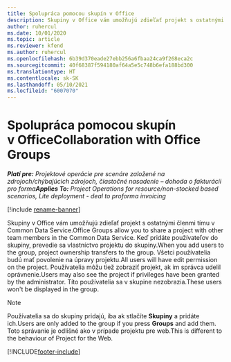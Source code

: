 ```yaml
---
title: Spolupráca pomocou skupín v Office
description: Skupiny v Office vám umožňujú zdieľať projekt s ostatnými členmi tímu v rámci Common Data Service.
author: ruhercul
ms.date: 10/01/2020
ms.topic: article
ms.reviewer: kfend
ms.author: ruhercul
ms.openlocfilehash: 6b39d370eade27ebb256a6fbaa24ca9f268eca2c
ms.sourcegitcommit: 40f68387f594180af64a5e5c748b6efa188bd300
ms.translationtype: HT
ms.contentlocale: sk-SK
ms.lasthandoff: 05/10/2021
ms.locfileid: "6007070"
---
```

# <a name="collaboration-with-office-groups"></a><span data-ttu-id="592fa-103">Spolupráca pomocou skupín v Office</span><span class="sxs-lookup"><span data-stu-id="592fa-103">Collaboration with Office Groups</span></span>

<span data-ttu-id="592fa-104">_**Platí pre:** Projektové operácie pre scenáre založené na zdrojoch/chýbajúcich zdrojoch, čiastočné nasadenie – dohoda o fakturácii pro forma_</span><span class="sxs-lookup"><span data-stu-id="592fa-104">_**Applies To:** Project Operations for resource/non-stocked based scenarios, Lite deployment - deal to proforma invoicing_</span></span>

[!include [rename-banner](~/includes/cc-data-platform-banner.md)]

<span data-ttu-id="592fa-105">Skupiny v Office vám umožňujú zdieľať projekt s ostatnými členmi tímu v Common Data Service.</span><span class="sxs-lookup"><span data-stu-id="592fa-105">Office Groups allow you to share a project with other team members in the Common Data Service.</span></span> <span data-ttu-id="592fa-106">Keď pridáte používateľov do skupiny, prevedie sa vlastníctvo projektu do skupiny.</span><span class="sxs-lookup"><span data-stu-id="592fa-106">When you add users to the group, project ownership transfers to the group.</span></span> <span data-ttu-id="592fa-107">Všetci používatelia budú mať povolenie na úpravy projektu.</span><span class="sxs-lookup"><span data-stu-id="592fa-107">All users will have edit permission on the project.</span></span> <span data-ttu-id="592fa-108">Používatelia môžu tiež zobraziť projekt, ak im správca udelil oprávnenie.</span><span class="sxs-lookup"><span data-stu-id="592fa-108">Users may also see the project if privileges have been granted by the administrator.</span></span> <span data-ttu-id="592fa-109">Títo používatelia sa v skupine nezobrazia.</span><span class="sxs-lookup"><span data-stu-id="592fa-109">These users won't be displayed in the group.</span></span>

> [!NOTE] 
> <span data-ttu-id="592fa-110">Používatelia sa do skupiny pridajú, iba ak stlačíte **Skupiny** a pridáte ich.</span><span class="sxs-lookup"><span data-stu-id="592fa-110">Users are only added to the group if you press **Groups** and add them.</span></span> <span data-ttu-id="592fa-111">Toto správanie je odlišné ako v prípade projektu pre web.</span><span class="sxs-lookup"><span data-stu-id="592fa-111">This is different to the behaviour of Project for the Web.</span></span> 



[!INCLUDE[footer-include](../includes/footer-banner.md)]